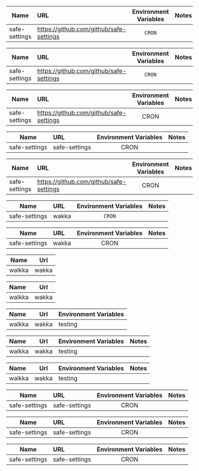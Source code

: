 | Name | URL  | Environment Variables  | Notes  | 
| --- | :-- | :--: | :- |
| safe-settings  | https://github.com/github/safe-settings  | `CRON`  |  | 

| Name | URL  | Environment Variables  | Notes  | 
| --- | :-- | :--: | :-- |
| safe-settings  | https://github.com/github/safe-settings  | `CRON`  |  | 

| Name | URL  | Environment Variables  | Notes  | 
| --- | :-- | :--: | :-- |
| safe-settings  | https://github.com/github/safe-settings  | CRON  |  | 

| Name | URL  | Environment Variables  | Notes  | 
| --- | :-- | :--: | :-- |
| safe-settings  | safe-settings  | CRON  |  | 


| Name | URL  | Environment Variables  | Notes  | 
| --- | :-- | :--: | :- |
| safe-settings  | https://github.com/github/safe-settings  | CRON  |  |


| Name | URL  | Environment Variables  | Notes  | 
| --- | :-- | :--: | :- |
| safe-settings  | wakka  | `CRON`  |  |



| Name | URL  | Environment Variables  | Notes  | 
| --- | :-- | :--: | :- |
| safe-settings  | wakka  | CRON  |  | 


| Name   | Url   |
| ------ | ----- |
| walkka | wakka |


| Name   | Url   |
| :--  | :--: |
| walkka | wakka |

| Name   | Url   | Environment Variables |
| :--  | :--: | --- |
| walkka | wakka | testing |


| Name   | Url   | Environment Variables |  Notes  |
| :--  | :--: | --- | :- |
| walkka | wakka | testing |  | 


| Name   | Url   | Environment Variables |  Notes  |
| :--  | :--: | --- | :-- |
| walkka | wakka | testing |  |

| Name | URL  | Environment Variables  | Notes  | 
| --- | :-- | :--: | :-- |
| safe-settings | safe-settings | CRON | |

| Name | URL  | Environment Variables | Notes  | 
| --- | :-- | :--: | :-- |
| safe-settings | safe-settings | CRON | |

| Name |  URL  | Environment Variables | Notes  | 
| --- | :-- | :--: | :-- |
| safe-settings | safe-settings | CRON | |